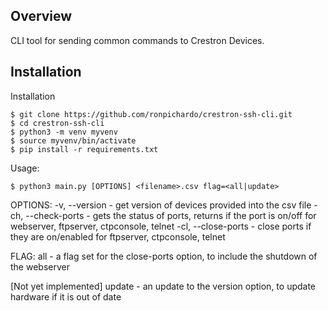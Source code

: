 ## Overview

CLI tool for sending common commands to Crestron Devices.

## Installation
Installation
```shell
$ git clone https://github.com/ronpichardo/crestron-ssh-cli.git
$ cd crestron-ssh-cli
$ python3 -m venv myvenv
$ source myvenv/bin/activate
$ pip install -r requirements.txt
```
Usage:
```shell
$ python3 main.py [OPTIONS] <filename>.csv flag=<all|update>
```
OPTIONS:
-v, --version - get version of devices provided into the csv file
-ch, --check-ports - gets the status of ports, returns if the port is on/off for webserver, ftpserver, ctpconsole, telnet
-cl, --close-ports - close ports if they are on/enabled for ftpserver, ctpconsole, telnet

FLAG:
all - a flag set for the close-ports option, to include the shutdown of the webserver

[Not yet implemented] update - an update to the version option, to update hardware if it is out of date